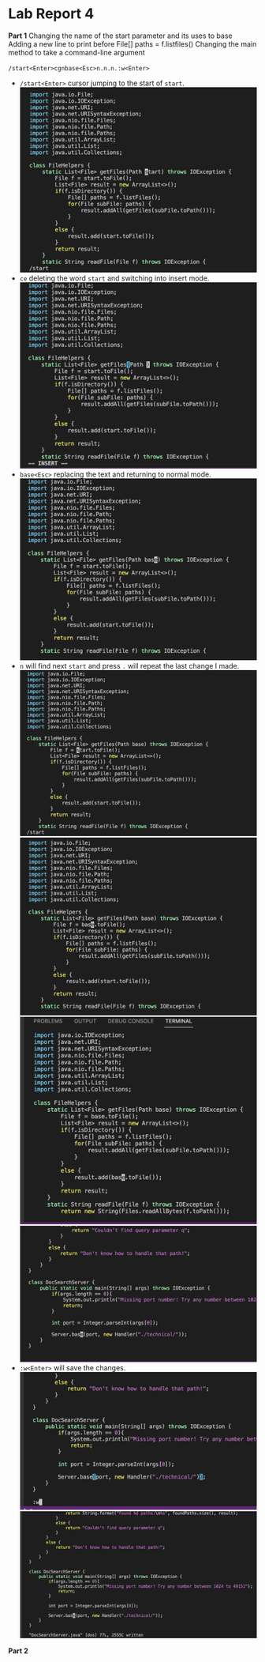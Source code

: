 # Lab Report 4

**Part 1**
Changing the name of the start parameter and its uses to base
Adding a new line to print before File[] paths = f.listfiles()
Changing the main method to take a command-line argument


`/start<Enter>cgnbase<Esc>n.n.n.:w<Enter>`
* `/start<Enter>` cursor jumping to the start of `start`.
![image](image/lab4-1.png)
* `ce` deleting the word `start` and switching into insert mode.
![image](image/lab4-2.png)
* `base<Esc>` replacing the text and returning to normal mode.
![image](image/lab4-3.png)
* `n` will find next `start` and press `.` will repeat the last change I made.
![image](image/lab4-4.png)
![image](image/lab4-5.png)
![image](image/lab4-6.png)
![image](image/lab4-7.png)
* `:w<Enter>` will save the changes.
![image](image/lab4-8.png)
![image](image/lab4-9.png)

**Part 2**
